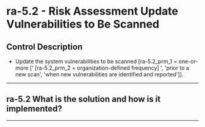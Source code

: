 # ra-5.2 - Risk Assessment Update Vulnerabilities to Be Scanned

## Control Description

- Update the system vulnerabilities to be scanned \[ra-5.2_prm_1 = one-or-more \[' \[ra-5.2_prm_2 = organization-defined frequency\] ', 'prior to a new scan', 'when new vulnerabilities are identified and reported'\]\].

______________________________________________________________________

## ra-5.2 What is the solution and how is it implemented?

______________________________________________________________________
